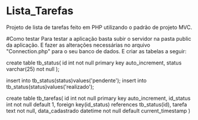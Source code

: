 # Lista_Tarefas
Projeto de lista de tarefas feito em PHP utilizando o padrão de projeto MVC.

#Como testar
Para testar a aplicação basta subir o servidor na pasta public da aplicação. 
E fazer as alterações necessárias no arquivo "Connection.php" para o seu banco de dados. 
E criar as tabelas a seguir:

create table tb_status(
	id int not null primary key auto_increment,
    status varchar(25) not null
);

insert into tb_status(status)values('pendente');
insert into tb_status(status)values('realizado');

create table tb_tarefas(
	id int not null primary key auto_increment,
    id_status int not null default 1,
    foreign key(id_status) references tb_status(id),
	tarefa text not null,
    data_cadastrado datetime not null default current_timestamp
)
